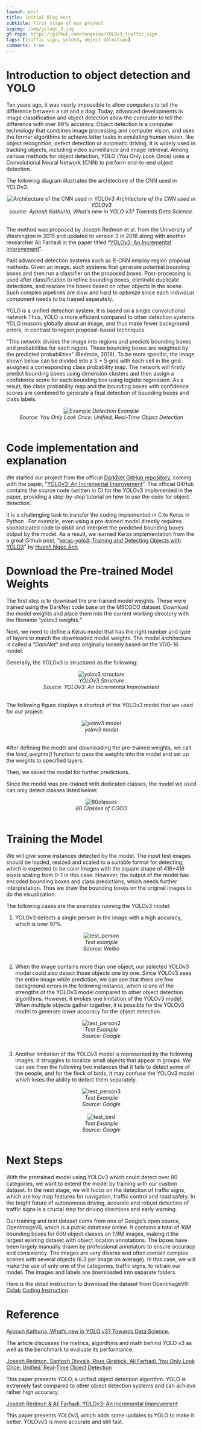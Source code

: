 ```yaml
---
layout: post
title: Initial Blog Post
subtitle: First stage of our project 
bigimg: /img/yologo_3.jpg
gh-repo: https://github.com/tongxinw/YOLOv3_traffic_sign
tags: [traffic sign, yolov3, object detection]
comments: true
---
```


# Introduction to object detection and YOLO

Ten years ago, it was nearly impossible to allow computers to tell the difference between a cat and a dog. Today, advanced developments in image classification and object detection allow the computer to tell the difference with over 99% accuracy. Object detection is a computer technology that combines image processing and computer vision, and uses the former algorithms to achieve latter tasks in emulating human vision, like object recognition, defect detection or automatic driving. It is widely used in tracking objects, including video surveillance and image retrieval. Among various methods for object detection, YOLO (You Only Look Once) uses a Convolutional Neural Network (CNN) to perform end-to-end object detection.

The following diagram illustrates the architecture of the CNN used in YOLOv3.

<div style="text-align:center;">
  <img src="https://miro.medium.com/max/1400/0*QW4v12jc29S6fmAt" alt="Architecture of the CNN used in YOLOv3">
  <em>Architecture of the CNN used in YOLOv3</em><br>
  <em>source: Ayoosh Kathuria, What’s new in YOLO v3? Towards Data Science.</em>
</div>
<br/>

The method was proposed by Joseph Redmon et al. from the University of Washington in 2015 and updated to version 3 in 2018 along with another researcher Ali Farhadi in the paper titled “[YOLOv3: An Incremental Improvement](https://arxiv.org/abs/1804.02767)”. 

Past advanced detection systems such as R-CNN employ region proposal methods. Given an image, such systems first generate potential bounding boxes and then run a classifier on the proposed boxes. Post-processing is used after classification to refine bounding boxes, eliminate duplicate detections, and rescore the boxes based on other objects in the scene. Such complex pipelines are slow and hard to optimize since each individual component needs to be trained separately.

YOLO is a unified detection system. It is based on a single convolutional network Thus, YOLO is more efficient compared to other detection systems. YOLO reasons globally about an image, and thus make fewer background errors, in contrast to region proposal-based techniques.

“This network divides the image into regions and predicts bounding boxes and probabilities for each region. These bounding boxes are weighted by the predicted probabilities” (Redmon, 2018). To be more specific, the image shown below can be divided into a S * S grid with each cell in the grid assigned a corresponding class probability map. The network will firstly predict bounding boxes using dimension clusters and then assign a confidence score for each bounding box using logistic regression. As a result, the class probability map and the bounding boxes with confidence scores are combined to generate a final detection of bounding boxes and class labels. 

<div style="text-align:center;">
  <img src="https://miro.medium.com/max/1400/1*8eGPJMRdeHxxFKV6grSbpw.png" alt="Example">
  <em>Detection Example</em><br>
  <em>Source: You Only Look Once: Unified, Real-Time Object Detection</em>
</div>
<br/>

# Code implementation and explanation

We started our project from the official [DarkNet GitHub repository](https://github.com/pjreddie/darknet), coming with the paper, “[YOLOv3: An Incremental Improvement](https://arxiv.org/abs/1804.02767)”. The official GitHub contains the source code (written in C) for the YOLOv3 implemented in the paper, providing a step-by-step tutorial on how to use the code for object detection.

It is a challenging task to transfer the coding implemented in C to Keras in Python . For example, even using a pre-trained model directly requires sophisticated code to distill and interpret the predicted bounding boxes output by the model. As a result, we learned Keras implementation from the a great Github post, “[keras-yolo3: Training and Detecting Objects with YOLO3](https://github.com/experiencor/keras-yolo3)” by [Huynh Ngoc Anh](https://www.linkedin.com/in/ngoca/).

# Download the Pre-trained Model Weights

The first step is to download the pre-trained model weights. These were trained using the DarkNet code base on the MSCOCO dataset. Download the model weights and place them into the current working directory with the filename “*yolov3.weights.*”

Next, we need to define a Keras model that has the right number and type of layers to match the downloaded model weights. The model architecture is called a “*DarkNet*” and was originally loosely based on the VGG-16 model. 

Generally, the YOLOv3 is structured as the following:

<div style="text-align:center;">
  <img src="https://miro.medium.com/max/1064/1*KFtyQ2qSchYegpc9tWnCJQ.png" alt="yolov3 structure"><br>
  <em>YOLOv3 Structure</em><br>
  <em>Source: YOLOv3: An Incremental Improvement</em>
</div>
<br/>


The following figure displays a shortcut of the YOLOv3 model that we used for our project:

<div style="text-align:center;">
  <img src="https://miro.medium.com/max/932/1*Y_jSVCd0q4sCskBPXKidfw.png" alt="yolov3 model"><br>
  <em>yolov3 model</em>
</div>
<br/>

After defining the model and downloading the pre-trained weights, we call the *load_weights()* function to pass the weights into the model and set up the weights to specified layers.

Then, we saved the model for further predictions.

Since the model was pre-trained with dedicated classes, the model we used can only detect classes listed below:

<div style="text-align:center;">
  <img src="https://miro.medium.com/max/1400/1*W0NSAZCU-AocR-ZwNHdoWQ.png" alt="80classes"><br>
  <em>80 Classes of COCO</em>
</div>
<br/>

# Training the Model

We will give some instances detected by the model. The input test images should be loaded, resized and scaled to a suitable format for detecting, which is expected to be color images with the square shape of 416*416 pixels scaling from 0–1 in this case. However, the output of the model has encoded bounding boxes and class predictions, which needs further interpretation. Thus we draw the bounding boxes on the original images to do the visualization.

The following cases are the examples running the YOLOv3 model:

  1. YOLOv3 detects a single person in the image with a high accuracy, which is over 97%.

<div style="text-align:center;">
  <img src="https://miro.medium.com/max/840/1*6fwuESAW2eK6GDQn3bip5Q.png" alt="test_person"><br>
  <em>Test example</em><br>
  <em>Source: Weibo</em>
</div>
<br/>

  2. When the image contains more than one object, our selected YOLOv3 model could also detect those objects one by one. Since YOLOv3 sees the entire image while prediction, we can see that there are few background errors in the following instance, which is one of the strengths of the YOLOv3 model compared to other object detection algorithms. However, it evokes one limitation of the YOLOv3 model. When multiple objects gather together, it is possible for the YOLOv3 model to generate lower accuracy for the object detection.

<div style="text-align:center;">
  <img src="https://miro.medium.com/max/1400/1*5_KgxbyOfJpD0_bPrUNAsg.png" alt="test_person2"><br>
  <em>Test Example</em><br>
  <em>Source: Google</em>
</div>
<br/>

  3. Another limitation of the YOLOv3 model is represented by the following images. It struggles to localize small objects that appear in groups. We can see from the following two instances that it fails to detect some of the people, and for the flock of birds, it may confuse the YOLOv3 model which loses the ability to detect them separately.

<div style="text-align:center;">
  <img src="https://miro.medium.com/max/864/1*lWt0mJ7ZVyAFtc6lpoZ2Eg.png" alt="test_person3"><br>
  <em>Test Example</em><br>
  <em>Source: Google</em>
</div>
<br/>

<div style="text-align:center;">
  <img src="https://miro.medium.com/max/1400/1*V83j6qZ4YdotJD32r4mB9A.png" alt="test_bird"><br>
  <em>Test Example</em><br>
  <em>Source: Google</em>
</div>
<br/>

# Next Steps

With the pretrained model using YOLOv3 which could detect over 80 categories, we want to extend the model by training with our custom dataset. In the next stage, we will focus on the detection of traffic signs, which are key map features for navigation, traffic control and road safety. In the bright future of autonomous driving, accurate and robust detection of traffic signs is a crucial step for driving directions and early warning.

Our training and test dataset come from one of Google’s open source, OpenImageV6, which is a public database online. It contains a total of 16M bounding boxes for 600 object classes on 1.9M images, making it the largest existing dataset with object location annotations. The boxes have been largely manually drawn by professional annotators to ensure accuracy and consistency. The images are very diverse and often contain complex scenes with several objects (8.3 per image on average). In this case, we will make the use of only one of the categories, traffic signs, to retrain our model. The images and labels are downloaded into separate folders.

Here is the detail instruction to download the dataset from OpenImageV6: [Colab Coding Instruction](https://colab.research.google.com/drive/1oJ8tI2ghtj7U0gc67Fl_HltzQYarfix1)

# Reference
[Ayoosh Kathuria, What’s new in YOLO v3? Towards Data Science.](https://towardsdatascience.com/yolo-v3-object-detection-53fb7d3bfe6b)

The article discusses the metrics, algorithms and math behind YOLO v3 as well as the benchmark to evaluate its performance.

[Joseph Redmon, Santosh Divvala, Ross Girshick, Ali Farhadi, You Only Look Once: Unified, Real-Time Object Detection](https://arxiv.org/abs/1506.02640)

This paper presents YOLO, a unified object detection algorithm. YOLO is extremely fast compared to other object detection systems and can achieve rather high accuracy.

[Joseph Redmon & Ali Farhadi, YOLOv3: An Incremental Improvement](https://arxiv.org/pdf/1804.02767.pdf)

This paper presents YOLOv3, which adds some updates to YOLO to make it better. YOLOvv3 is more accurate and still fast. 


